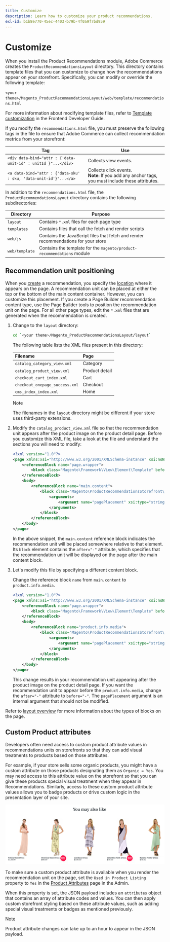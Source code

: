 ```yaml
---
title: Customize
description: Learn how to customize your product recommendations.
exl-id: b1b8e770-45ec-4403-b79b-4f0a9f7bd959
---
```

# Customize

When you install the Product Recommendations module, Adobe Commerce creates the `ProductRecommendationsLayout` directory. This directory contains template files that you can customize to change how the recommendations appear on your storefront. Specifically, you can modify or override the following template:

`<your theme>/Magento_ProductRecommendationsLayout/web/template/recommendations.html`

For more information about modifying template files, refer to [Template customization](https://developer.adobe.com/commerce/frontend-core/guide/templates/walkthrough/) in the Frontend Developer Guide.

If you modify the `recommendations.html` file, you must preserve the following tags in the file to ensure that Adobe Commerce can collect recommendation metrics from your storefront:

|Tag|Use|
|---|---|
|`<div data-bind="attr : {'data-unit-id' : unitId }"...</div>`| Collects view events.|
|`<a data-bind="attr : {'data-sku' : sku, 'data-unit-id'}"...</a>`| Collects click events. <br/>**Note:** If you add any anchor tags, you must include these attributes.|

In addition to the `recommendations.html` file, the `ProductRecommendationsLayout` directory contains the following subdirectories:

|Directory|Purpose|
|---|---|
|`layout`|Contains `*.xml` files for each page type|
|`templates`|Contains files that call the fetch and render scripts|
|`web/js`|Contains the JavaScript files that fetch and render recommendations for your store|
|`web/template`|Contains the template for the `magento/product-recommendations` module|

## Recommendation unit positioning

When you [create](create.md) a recommendation, you specify the [location](placement.md) where it appears on the page. A recommendation unit can be placed at either the top or the bottom of the main content container. However, you can customize this placement. If you create a Page Builder recommendation content type, use the Page Builder tools to position the recommendation unit on the page. For all other page types, edit the `*.xml` files that are generated when the recommendation is created.

1. Change to the `layout` directory:

    ```bash
    cd `<your theme>/Magento_ProductRecommendationsLayout/layout`
    ```

    The following table lists the XML files present in this directory:

    |Filename|Page|
    |---|---|
    |`catalog_category_view.xml`|Category|
    |`catalog_product_view.xml`|Product detail|
    |`checkout_cart_index.xml`|Cart|
    |`checkout_onepage_success.xml`|Checkout|
    |`cms_index_index.xml`|Home|

    >[!NOTE]
    >
    >The filenames in the `layout` directory might be different if your store uses third-party extensions.

1. Modify the `catalog_product_view.xml` file so that the recommendation unit appears after the product image on the product detail page. Before you customize this XML file, take a look at the file and understand the sections you will need to modify:

    ```xml
    <?xml version="1.0"?>
    <page xmlns:xsi="http://www.w3.org/2001/XMLSchema-instance" xsi:noNamespaceSchemaLocation="urn:magento:framework:View/Layout/etc/page_configuration.xsd">
        <referenceBlock name="page.wrapper">
            <block class="Magento\Framework\View\Element\Template" before="-" name="product_recommendations_fetcher" template="Magento_ProductRecommendationsStorefront::fetcher.phtml" />
        </referenceBlock>
        <body>
            <referenceBlock name="main.content">
                <block class="Magento\ProductRecommendationsStorefront\Block\Renderer" after="-" name="product_recommendations_product_below_content" template="Magento_ProductRecommendationsStorefront::renderer.phtml">
                    <arguments>
                        <argument name="pagePlacement" xsi:type="string">below-main-content</argument>
                    </arguments>
                </block>
            </referenceBlock>
        </body>
    </page>
    ```

    In the above snippet, the `main.content` reference block indicates the recommendation unit will be placed somewhere relative to that element. Its `block` element contains the `after="-"` attribute, which specifies that the recommendation unit will be displayed on the page after the main content block.

1. Let's modify this file by specifying a different content block.

    Change the reference block `name` from `main.content` to `product.info.media`.

    ```xml
    <?xml version="1.0"?>
    <page xmlns:xsi="http://www.w3.org/2001/XMLSchema-instance" xsi:noNamespaceSchemaLocation="urn:magento:framework:View/Layout/etc/page_configuration.xsd">
        <referenceBlock name="page.wrapper">
            <block class="Magento\Framework\View\Element\Template" before="-" name="product_recommendations_fetcher" template="Magento_ProductRecommendationsStorefront::fetcher.phtml" />
        </referenceBlock>
        <body>
            <referenceBlock name="product.info.media">
                <block class="Magento\ProductRecommendationsStorefront\Block\Renderer" after="-" name="product_recommendations_product_below_content" template="Magento_ProductRecommendationsStorefront::renderer.phtml">
                    <arguments>
                        <argument name="pagePlacement" xsi:type="string">below-main-content</argument>
                    </arguments>
                </block>
            </referenceBlock>
        </body>
    </page>
    ```

    This change results in your recommendation unit appearing after the product image on the product detail page. If you want the recommendation unit to appear before the `product.info.media`, change the `after="-"` attribute to `before="-"`. The `pagePlacement` argument is an internal argument that should not be modified.

Refer to [layout overview](https://developer.adobe.com/commerce/frontend-core/guide/layouts/) for more information about the types of blocks on the page.

## Custom Product attributes

Developers often need access to custom product attribute values in recommendations units on storefronts so that they can add visual treatments to products based on those attributes.

For example, if your store sells some organic products, you might have a custom attribute on those products designating them as `Organic = Yes`. You may need access to this attribute value on the storefront so that you can give these products special visual treatment when they appear in Recommendations. Similarly, access to these custom product attribute values allows you to badge products or drive custom logic in the presentation layer of your site.

![Add Badge](assets/unit-custom.png)

To make sure a custom product attribute is available when you render the recommendation unit on the page, set the `Used in Product Listing` property to `Yes` in the [Product Attributes](https://experienceleague.adobe.com/docs/commerce-admin/catalog/product-attributes/create/attribute-product-create.html) page in the Admin.

When this property is set, the JSON payload includes an `attributes` object that contains an array of attribute codes and values. You can then apply custom storefront styling based on these attribute values, such as adding special visual treatments or badges as mentioned previously.

>[!NOTE]
>
>Product attribute changes can take up to an hour to appear in the JSON payload.
